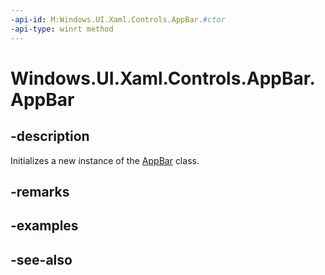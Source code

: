 ```yaml
---
-api-id: M:Windows.UI.Xaml.Controls.AppBar.#ctor
-api-type: winrt method
---
```


<!-- Method syntax
public AppBar()
-->

# Windows.UI.Xaml.Controls.AppBar.AppBar

## -description
Initializes a new instance of the [AppBar](appbar.md) class.


## -remarks

## -examples

## -see-also
